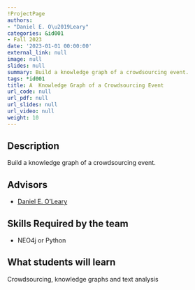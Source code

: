 ```yaml
---
!ProjectPage
authors:
- "Daniel E. O\u2019Leary"
categories: &id001
- Fall 2023
date: '2023-01-01 00:00:00'
external_link: null
image: null
slides: null
summary: Build a knowledge graph of a crowdsourcing event.
tags: *id001
title: A  Knowledge Graph of a Crowdsourcing Event
url_code: null
url_pdf: null
url_slides: null
url_video: null
weight: 10
---
```

## Description

Build a knowledge graph of a crowdsourcing event.




## Advisors

* [Daniel E. O’Leary](../../../author/daniel-e-oleary)

## Skills Required by the team


* NEO4j or Python
## What students will learn

Crowdsourcing, knowledge graphs and text analysis